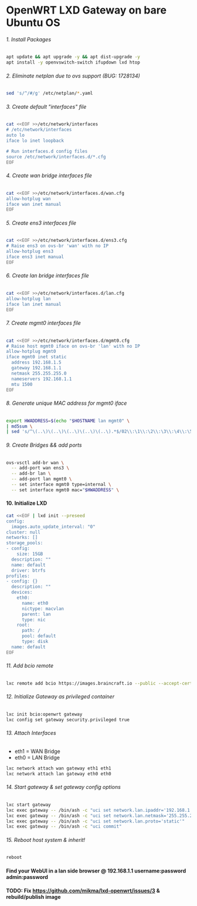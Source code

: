 # OpenWRT LXD Gateway on bare Ubuntu OS

###### 1. Install Packages
````sh
apt update && apt upgrade -y && apt dist-upgrade -y
apt install -y openvswitch-switch ifupdown lxd htop
````

###### 2. Eliminate netplan due to ovs support (BUG: 1728134)
````sh
sed 's/^/#/g' /etc/netplan/*.yaml
````

###### 3. Create default "interfaces" file
````sh
cat <<EOF >>/etc/network/interfaces
# /etc/network/interfaces
auto lo                                                                                   
iface lo inet loopback

# Run interfaces.d config files
source /etc/network/interfaces.d/*.cfg
EOF
````

###### 4. Create wan bridge interfaces file
````sh
cat <<EOF >>/etc/network/interfaces.d/wan.cfg
allow-hotplug wan
iface wan inet manual
EOF
````

###### 5. Create ens3 interfaces file
````sh
cat <<EOF >>/etc/network/interfaces.d/ens3.cfg
# Raise ens3 on ovs-br 'wan' with no IP
allow-hotplug ens3
iface ens3 inet manual
EOF
````

###### 6. Create lan bridge interfaces file
````sh
cat <<EOF >>/etc/network/interfaces.d/lan.cfg
allow-hotplug lan
iface lan inet manual
EOF
````

###### 7. Create mgmt0 interfaces file
````sh
cat <<EOF >>/etc/network/interfaces.d/mgmt0.cfg
# Raise host mgmt0 iface on ovs-br 'lan' with no IP
allow-hotplug mgmt0
iface mgmt0 inet static
  address 192.168.1.5
  gateway 192.168.1.1
  netmask 255.255.255.0
  nameservers 192.168.1.1
  mtu 1500
EOF
````

###### 8. Generate unique MAC address for mgmt0 iface
````sh
export HWADDRESS=$(echo "$HOSTNAME lan mgmt0" \
| md5sum \
| sed 's/^\(..\)\(..\)\(..\)\(..\)\(..\).*$/02\\:\1\\:\2\\:\3\\:\4\\:\5/')
````

###### 9. Create Bridges && add ports
````sh
ovs-vsctl add-br wan \
  -- add-port wan ens3 \
  -- add-br lan \
  -- add-port lan mgmt0 \
  -- set interface mgmt0 type=internal \
  -- set interface mgmt0 mac="$HWADDRESS" \
````


#### 10. Initialize LXD
````sh
cat <<EOF | lxd init --preseed
config:
  images.auto_update_interval: "0"
cluster: null
networks: []
storage_pools:
- config:
    size: 15GB
  description: ""
  name: default
  driver: btrfs
profiles:
- config: {}
  description: ""
  devices:
    eth0:
      name: eth0
      nictype: macvlan
      parent: lan
      type: nic
    root:
      path: /
      pool: default
      type: disk
  name: default
EOF
````

###### 11. Add bcio remote
````sh
lxc remote add bcio https://images.braincraft.io --public --accept-certificate
````

###### 12. Initialize Gateway as privileged container
````sh
lxc init bcio:openwrt gateway
lxc config set gateway security.privileged true
````

###### 13. Attach Interfaces
  - eth1 = WAN Bridge
  - eth0 = LAN Bridge
````sh
lxc network attach wan gateway eth1 eth1
lxc network attach lan gateway eth0 eth0
````

###### 14. Start gateway & set gateway config options
````sh
lxc start gateway
lxc exec gateway -- /bin/ash -c "uci set network.lan.ipaddr='192.168.1.1'"
lxc exec gateway -- /bin/ash -c "uci set network.lan.netmask='255.255.255.0'"
lxc exec gateway -- /bin/ash -c "uci set network.lan.proto='static'"
lxc exec gateway -- /bin/ash -c "uci commit"
````

###### 15. Reboot host system & inherit!
````sh
reboot
````

#### Find your WebUI in a lan side browser @ 192.168.1.1 username:password admin:password
#### TODO: Fix https://github.com/mikma/lxd-openwrt/issues/3 & rebuild/publish image
